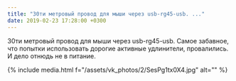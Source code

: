 ```yaml
---
title: "30ти метровый провод для мыши через usb-rg45-usb. ..."
date: 2019-02-23 17:28:00 +0300
---
```


30ти метровый провод для мыши через usb-rg45-usb. Самое забавное, что попытки использовать дорогие активные удлинители, провалились. И дело отнюдь не в питание.

{% include media.html f="/assets/vk_photos/2/SesPg1tx0X4.jpg" alt="" %}
